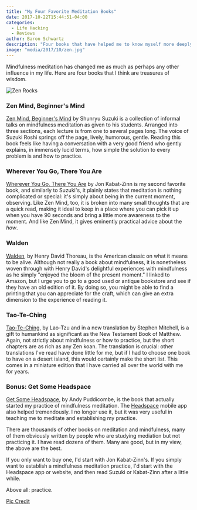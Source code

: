 ```yaml
---
title: "My Four Favorite Meditation Books"
date: 2017-10-22T15:44:51-04:00
categories:
  - Life Hacking
  - Reviews
author: Baron Schwartz
description: "Four books that have helped me to know myself more deeply."
image: "media/2017/10/zen.jpg"
---
```


Mindfulness meditation has changed me as much as perhaps any other influence in
my life. Here are four books that I think are treasures of wisdom.

![Zen Rocks](/media/2017/10/zen.jpg)

<!--more-->

### Zen Mind, Beginner's Mind

[Zen Mind, Beginner's Mind](https://www.amazon.com/Zen-Mind-Beginners-Informal-Meditation/dp/1590308492/?tag=xaprb-220) by Shunryu Suzuki is a collection of informal talks on mindfulness meditation as given to his students. Arranged into three sections, each lecture is from one to several pages long. The voice of Suzuki Roshi springs off the page, lively, humorous, gentle. Reading this book feels like having a conversation with a very good friend who gently explains, in immensely lucid terms, how simple the solution to every problem is and how to practice.

### Wherever You Go, There You Are

[Wherever You Go, There You Are](https://www.amazon.com/Wherever-You-There-Are-Mindfulness/dp/1401307787?tag=xaprb-20)
by Jon Kabat-Zinn is my second favorite book, and similarly to Suzuki's, it
plainly states that meditation is nothing complicated or special: it's simply
about being in the current moment, observing. Like Zen Mind, too, it is broken
into many small thoughts that are a quick read, making it ideal to keep in a
place where you can pick it up when you have 90 seconds and bring a little more
awareness to the moment. And like Zen Mind, it gives eminently practical advice
about the *how*.

### Walden

[Walden](https://www.amazon.com/Walden-Woods-Henry-David-Thoreau/dp/1546561129/?tag=xaprb-20), by
Henry David Thoreau, is the American classic on what it means to be alive.
Although not really a book about mindfulness, it is nonetheless woven through
with Henry David's delightful experiences with mindfulness as he simply "enjoyed
the bloom of the present moment." I linked to Amazon, but I urge you to go to a
good used or antique bookstore and see if they have an old edition of it. By
doing so, you might be able to find a printing that you can appreciate for the
craft, which can give an extra dimension to the experience of reading it.

### Tao-Te-Ching

[Tao-Te-Ching](https://www.amazon.com/Tao-Te-Ching-Perennial-Classics/dp/0061142662/?tag=xaprb-20), by
Lao-Tzu and in a new translation by Stephen Mitchell, is a gift to humankind as significant
as the New Testament Book of Matthew. Again, not strictly about mindfulness or
how to practice, but the short chapters are as rich as any Zen koan. The
translation is crucial: other translations I've read have done little for me,
but if I had to choose one book to have on a desert island, this would certainly
make the short list. This comes in a miniature edition that I have carried all
over the world with me for years.

### Bonus: Get Some Headspace

[Get Some Headspace](https://www.amazon.com/Get-Some-Headspace-Difference-Puddicombe/dp/B00DO8Q33I/?tag=xaprb-20), by
Andy Puddicombe, is the book that actually started my practice of mindfulness
meditation. The [Headspace](https://www.headspace.com/) mobile app also helped
tremendously. I no longer use it, but it was very useful in teaching me to
meditate and establishing my practice.

There are thousands of other books on meditation and mindfulness, many of them
obviously written by people who are studying mediation but not practicing it. I
have read dozens of them. Many are good, but in my view, the above are the best.

If you only want to buy one, I'd start with Jon Kabat-Zinn's. If you simply want
to establish a mindfulness meditation practice, I'd start with the Headspace app
or website, and then read Suzuki or Kabat-Zinn after a little while.

Above all: practice.

[Pic Credit](https://pixabay.com/en/zen-garden-meditation-monk-stones-2040340/)
